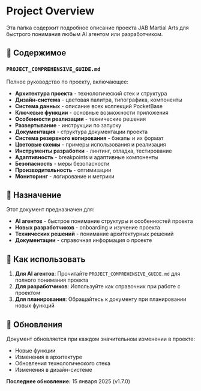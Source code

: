 # Project Overview

Эта папка содержит подробное описание проекта JAB Martial Arts для быстрого понимания любым AI агентом или разработчиком.

## 📁 Содержимое

### `PROJECT_COMPREHENSIVE_GUIDE.md`
Полное руководство по проекту, включающее:

- **Архитектура проекта** - технологический стек и структура
- **Дизайн-система** - цветовая палитра, типографика, компоненты
- **Система данных** - описание всех коллекций PocketBase
- **Ключевые функции** - основные возможности приложения
- **Особенности реализации** - технические решения
- **Развертывание** - инструкции по запуску
- **Документация** - структура документации проекта
- **Система резервного копирования** - бэкапы и их формат
- **Цветовые схемы** - примеры использования и реализация
- **Инструменты разработки** - линтинг, отладка, тестирование
- **Адаптивность** - breakpoints и адаптивные компоненты
- **Безопасность** - меры безопасности
- **Производительность** - оптимизации
- **Мониторинг** - логирование и метрики

## 🎯 Назначение

Этот документ предназначен для:

- **AI агентов** - быстрое понимание структуры и особенностей проекта
- **Новых разработчиков** - onboarding и изучение проекта
- **Технических решений** - понимание архитектурных решений
- **Документации** - справочная информация о проекте

## 📖 Как использовать

1. **Для AI агентов**: Прочитайте `PROJECT_COMPREHENSIVE_GUIDE.md` для полного понимания проекта
2. **Для разработчиков**: Используйте как справочник при работе с проектом
3. **Для планирования**: Обращайтесь к документу при планировании новых функций

## 🔄 Обновления

Документ обновляется при каждом значительном изменении в проекте:
- Новые функции
- Изменения в архитектуре
- Обновления технологического стека
- Изменения в дизайн-системе

**Последнее обновление:** 15 января 2025 (v1.7.0)




